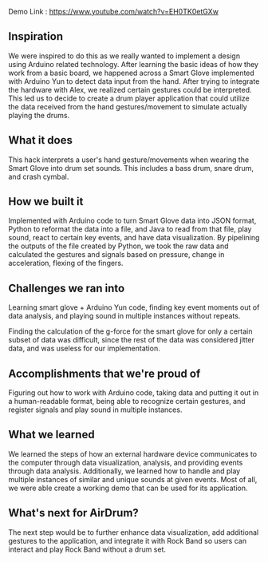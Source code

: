 Demo Link : https://www.youtube.com/watch?v=EH0TK0etGXw

## Inspiration
We were inspired to do this as we really wanted to implement a design using Arduino related technology. After learning the basic ideas of how they work from a basic board, we happened across a Smart Glove implemented with Arduino Yun to detect data input from the hand. After trying to integrate the hardware with Alex, we realized certain gestures could be interpreted. This led us to decide to create a drum player application that could utilize the data received from the hand gestures/movement to simulate actually playing the drums.

## What it does
This hack interprets a user's hand gesture/movements when wearing the Smart Glove into drum set sounds. This includes a bass drum, snare drum, and crash cymbal.

## How we built it
Implemented with Arduino code to turn Smart Glove data into JSON format, Python to reformat the data into a file, and Java to read from that file, play sound, react to certain key events, and have data visualization. By pipelining the outputs of the file created by Python, we took the raw data and calculated the gestures and signals based on pressure, change in acceleration, flexing of the fingers.

## Challenges we ran into
Learning smart glove + Arduino Yun code, finding key event moments out of data analysis, and playing sound in multiple instances without repeats.

Finding the calculation of the g-force for the smart glove for only a certain subset of data was difficult, since the rest of the data was considered jitter data, and was useless for our implementation.

## Accomplishments that we're proud of
Figuring out how to work with Arduino code, taking data and putting it out in a human-readable format, being able to recognize certain gestures, and register signals and play sound in multiple instances.

## What we learned
We learned the steps of how an external hardware device communicates to the computer through data visualization, analysis, and providing events through data analysis. Additionally, we learned how to handle and play multiple instances of similar and unique sounds at given events. Most of all, we were able create a working demo that can be used for its application.

## What's next for AirDrum?
The next step would be to further enhance data visualization, add additional  gestures to the application, and integrate it with Rock Band so users can interact and play Rock Band without a drum set.
